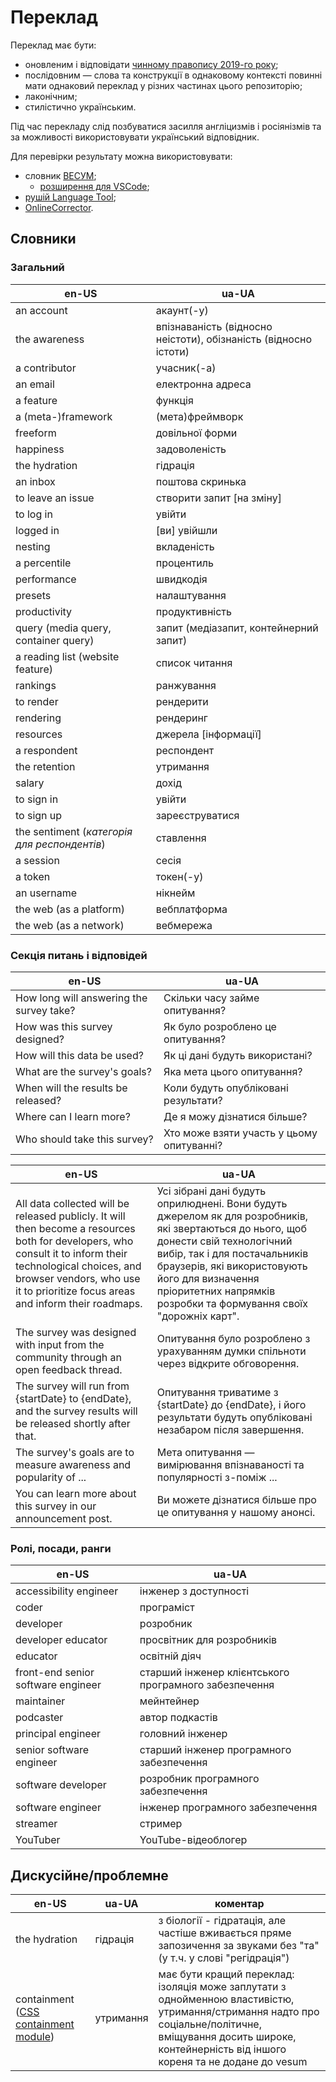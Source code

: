 # Переклад

Переклад має бути:
- оновленим і відповідати [чинному правопису 2019-го року](https://uk.wikipedia.org/wiki/%D0%A3%D0%BA%D1%80%D0%B0%D1%97%D0%BD%D1%81%D1%8C%D0%BA%D0%B8%D0%B9_%D0%BF%D1%80%D0%B0%D0%B2%D0%BE%D0%BF%D0%B8%D1%81_2019_%D1%80%D0%BE%D0%BA%D1%83);
- послідовним — слова та конструкції в однаковому контексті повинні мати однаковий переклад у різних частинах цього репозиторію;
- лаконічним;
- стилістично українським.

Під час перекладу слід позбуватися засилля англіцизмів і росіянізмів та за можливості використовувати український відповідник.

Для перевірки результату можна використовувати:
- словник [ВЕСУМ](https://vesum.nlp.net.ua/);
  - [розширення для VSCode](https://marketplace.visualstudio.com/items?itemName=streetsidesoftware.code-spell-checker-ukrainian);
- [рушій Language Tool](https://check.nlp.net.ua/);
- [OnlineCorrector](https://onlinecorrector.com.ua/uk/).

## Словники

### Загальний

|en-US|ua-UA|
|-----|-----|
|an account|акаунт(-у)|
|the awareness|впізнаваність (відносно неістоти), обізнаність (відносно істоти)|
|a contributor|учасник(-а)|
|an email|електронна адреса|
|a feature|функція|
|a (meta-)framework|(мета)фреймворк|
|freeform|довільної форми|
|happiness|задоволеність|
|the hydration|гідрація|
|an inbox|поштова скринька|
|to leave an issue|створити запит [на зміну]|
|to log in|увійти|
|logged in|[ви] увійшли|
|nesting|вкладеність|
|a percentile|процентиль|
|performance|швидкодія|
|presets|налаштування|
|productivity|продуктивність|
|query (media query, container query)|запит (медіазапит, контейнерний запит)|
|a reading list (website feature)|список читання|
|rankings|ранжування|
|to render|рендерити|
|rendering|рендеринг|
|resources|джерела [інформації]|
|a respondent|респондент|
|the retention|утримання|
|salary|дохід|
|to sign in|увійти|
|to sign up|зареєструватися|
|the sentiment (_категорія для респондентів_)|ставлення|
|a session|сесія|
|a token|токен(-у)|
|an username|нікнейм|
|the web (as a platform)|вебплатформа|
|the web (as a network)|вебмережа|

### Секція питань і відповідей

|en-US|ua-UA|
|-----|-----|
|How long will answering the survey take?|Скільки часу займе опитування?|
|How was this survey designed?|Як було розроблено це опитування?|
|How will this data be used?|Як ці дані будуть використані?|
|What are the survey's goals?|Яка мета цього опитування?|
|When will the results be released?|Коли будуть опубліковані результати?|
|Where can I learn more?|Де я можу дізнатися більше?|
|Who should take this survey?|Хто може взяти участь у цьому опитуванні?|

|en-US|ua-UA|
|-----|-----|
|All data collected will be released publicly. It will then become a resources both for developers, who consult it to inform their technological choices, and browser vendors, who use it to prioritize focus areas and inform their roadmaps.|Усі зібрані дані будуть оприлюднені. Вони будуть джерелом як для розробників, які звертаються до нього, щоб донести свій технологічний вибір, так і для постачальників браузерів, які використовують його для визначення пріоритетних напрямків розробки та формування своїх "дорожніх карт".|
|The survey was designed with input from the community through an open feedback thread.|Опитування було розроблено з урахуванням думки спільноти через відкрите обговорення.|
|The survey will run from {startDate} to {endDate}, and the survey results will be released shortly after that.|Опитування триватиме з {startDate} до {endDate}, і його результати будуть опубліковані незабаром після завершення.|
|The survey's goals are to measure awareness and popularity of ...|Мета опитування — вимірювання впізнаваності та популярності з-поміж ...|
|You can learn more about this survey in our announcement post.|Ви можете дізнатися більше про це опитування у нашому анонсі.|

### Ролі, посади, ранги

|en-US|ua-UA|
|-----|-----|
|accessibility engineer|інженер з доступності|
|coder|програміст|
|developer|розробник|
|developer educator|просвітник для розробників|
|educator|освітній діяч|
|front-end senior software engineer|старший інженер клієнтського програмного забезпечення|
|maintainer|мейнтейнер|
|podcaster|автор подкастів|
|principal engineer|головний інженер|
|senior software engineer|старший інженер програмного забезпечення|
|software developer|розробник програмного забезпечення|
|software engineer|інженер програмного забезпечення|
|streamer|стример|
|YouTuber|YouTube-відеоблогер|

## Дискусійне/проблемне

|en-US|ua-UA|коментар|
|-----|-----|--------|
|the hydration|гідрація|з біології - гідратація, але частіше вживається пряме запозичення за звуками без "та" (у т.ч. у слові "регідрація")|
|containment ([СSS containment module](https://developer.mozilla.org/en-US/docs/Web/CSS/CSS_containment))|утримання|має бути кращий переклад: ізоляція може заплутати з однойменною властивістю, утримання/стримання надто про соціальне/політичне, вміщування досить широке, контейнерність від іншого кореня та не додане до vesum|
